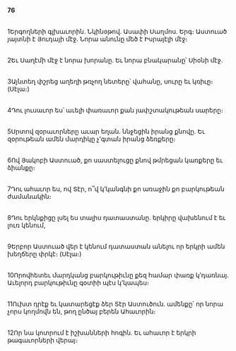**76**

\
1Երգողների գլխաւորին. Նկինօթով. Ասափի Սաղմոս. Երգ։ Աստուած յայտնի է Յուդայի մէջ. Նորա անունը մեծ է Իսրայէլի մէջ։

\
2Եւ Սաղէմի մէջ է նորա խորանը. Եւ նորա բնակարանը՝ Սիօնի մէջ.

\
3Այնտեղ փշրեց աղեղի թռչող նետերը՝ վահանը, սուրը եւ կռիւը։ (Սէլա։)

\
4Դու լուսաւոր ես՝ աւելի փառաւոր քան յափշտակութեան սարերը։

\
5Սրտով զօրաւորները աւար եղան. ննջեցին իրանց քնովը. Եւ զօրութեան ամեն մարդիկը չ’գտան իրանց ձեռքերը։

\
6Ով Յակոբի Աստուած, քո սաստելուցը քնով թմրեցան կառքերը եւ ձիանքը։

\
7Դու ահաւոր ես, ով Տէր, ո՞վ կ’կանգնի քո առաջին քո բարկութեան ժամանակին։

\
8Դու երկնքիցը լսել ես տալիս դատաստանը. երկիրը վախենում է եւ լուռ կենում,

\
9Երբոր Աստուած վեր է կենում դատաստան անելու որ երկրի ամեն խեղճերը փրկէ։ (Սէլա։)

\
10Որովհետեւ մարդկանց բարկութիւնը քեզ համար փառք կ’դառնայ. Աւելորդ բարկութիւնը գօտիի պէս կ’կապես։

\
11Ուխտ դրէք եւ կատարեցէք ձեր Տէր Աստուծուն. ամենքը՝ որ նորա չորս կողմովն են, թող ընծայ բերեն Ահաւորին։

\
12Որ նա կոտրում է իշխանների հոգին. Եւ ահաւոր է երկրի թագաւորների վերայ։
